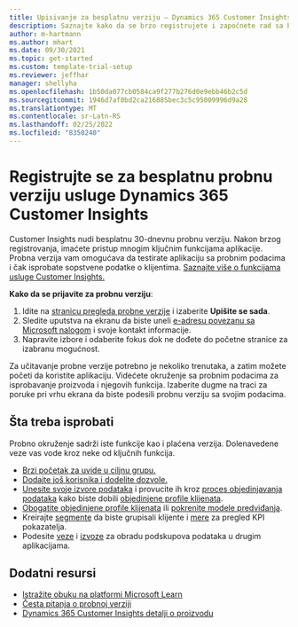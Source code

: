 ```yaml
---
title: Upisivanje za besplatnu verziju – Dynamics 365 Customer Insights
description: Saznajte kako da se brzo registrujete i započnete rad sa besplatnom probnom verzijom usluge Customer Insights. Istražite aplikaciju i pronađite dodatne resurse za učenje.
author: m-hartmann
ms.author: mhart
ms.date: 09/30/2021
ms.topic: get-started
ms.custom: template-trial-setup
ms.reviewer: jeffhar
manager: shellyha
ms.openlocfilehash: 1b50da077cb0584ca9f277b276d0e9ebb46b2c5d
ms.sourcegitcommit: 1946d7af0bd2ca216885bec3c5c95009996d9a28
ms.translationtype: MT
ms.contentlocale: sr-Latn-RS
ms.lasthandoff: 02/25/2022
ms.locfileid: "8350240"
---
```

# <a name="sign-up-for-a-free-dynamics-365-customer-insights-trial"></a>Registrujte se za besplatnu probnu verziju usluge Dynamics 365 Customer Insights

Customer Insights nudi besplatnu 30-dnevnu probnu verziju. Nakon brzog registrovanja, imaćete pristup mnogim ključnim funkcijama aplikacije. Probna verzija vam omogućava da testirate aplikaciju sa probnim podacima i čak isprobate sopstvene podatke o klijentima. [Saznajte više o funkcijama usluge Customer Insights.](overview.md)

**Kako da se prijavite za probnu verziju**:

1. Idite na [stranicu pregleda probne verzije](https://dynamics.microsoft.com/get-started/?appname=customerinsights) i izaberite **Upišite se sada**.
1. Sledite uputstva na ekranu da biste uneli [e-adresu povezanu sa Microsoft nalogom](https://support.microsoft.com/windows/what-is-a-microsoft-account-4a7c48e9-ff5a-e9c6-5a5c-1a57d66c3bfa) i svoje kontakt informacije.
1. Napravite izbore i odaberite fokus dok ne dođete do početne stranice za izabranu mogućnost.

Za učitavanje probne verzije potrebno je nekoliko trenutaka, a zatim možete početi da koristite aplikaciju. Videćete okruženje sa probnim podacima za isprobavanje proizvoda i njegovih funkcija. Izaberite dugme na traci za poruke pri vrhu ekrana da biste podesili probnu verziju sa svojim podacima.

## <a name="what-to-try"></a>Šta treba isprobati

Probno okruženje sadrži iste funkcije kao i plaćena verzija. Dolenavedene veze vas vode kroz neke od ključnih funkcija.

- [Brzi početak za uvide u ciljnu grupu.](audience-insights/get-started.md)
- [Dodajte još korisnika i dodelite dozvole.](audience-insights/permissions.md)
- [Unesite svoje izvore podataka](audience-insights/data-sources.md) i provucite ih kroz [proces objedinjavanja podataka](audience-insights/data-unification.md) kako biste dobili [objedinjene profile klijenata](audience-insights/customer-profiles.md).
- [Obogatite objedinjene profile klijenata](audience-insights/enrichment-hub.md) ili [pokrenite modele predviđanja](audience-insights/predictions-overview.md).
- Kreirajte [segmente](audience-insights/segments.md) da biste grupisali klijente i [mere](audience-insights/measures.md) za pregled KPI pokazatelja.
- Podesite [veze](audience-insights/connections.md) i [izvoze](audience-insights/export-destinations.md) za obradu podskupova podataka u drugim aplikacijama.

## <a name="additional-resources"></a>Dodatni resursi

- [Istražite obuku na platformi Microsoft Learn](/learn/browse/?filter-products=dynamics-dynamics-cust-insights)
- [Česta pitanja o probnoj verziji](trial-faq.md)
- [Dynamics 365 Customer Insights detalji o proizvodu](https://dynamics.microsoft.com/ai/customer-insights/)
